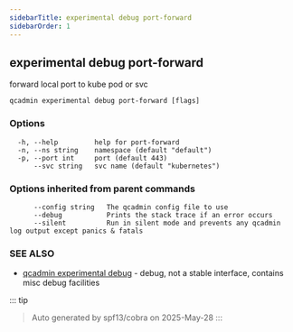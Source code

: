 ```yaml
---
sidebarTitle: experimental debug port-forward
sidebarOrder: 1
---
```


## experimental debug port-forward

forward local port to kube pod or svc

```
qcadmin experimental debug port-forward [flags]
```

### Options

```
  -h, --help         help for port-forward
  -n, --ns string    namespace (default "default")
  -p, --port int     port (default 443)
      --svc string   svc name (default "kubernetes")
```

### Options inherited from parent commands

```
      --config string   The qcadmin config file to use
      --debug           Prints the stack trace if an error occurs
      --silent          Run in silent mode and prevents any qcadmin log output except panics & fatals
```

### SEE ALSO

* [qcadmin experimental debug](experimental_debug.md)	 - debug, not a stable interface, contains misc debug facilities

::: tip
>Auto generated by spf13/cobra on 2025-May-28
:::